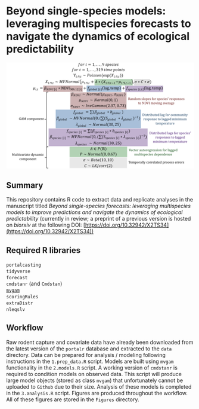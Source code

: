 # Beyond single-species models: leveraging multispecies forecasts to navigate the dynamics of ecological predictability

<img src="Figures/model_definition.png" width = 620 alt="Dynamic Generalized Additive Model for forecasting rodent capture time series"/>

## Summary
This repository contains R code to extract data and replicate analyses in the manuscript titled *Beyond single-species forecasts: leveraging multispecies models to improve predictions and navigate the dynamics of ecological predictability* (currently in review; a preprint of a previous version is hosted on *biorxiv* at the following DOI: [https://doi.org/10.32942/X2TS34](https://doi.org/10.32942/X2TS34))

## Required R libraries
`portalcasting`  
`tidyverse`   
`forecast`  
`cmdstanr` (and `Cmdstan`)  
[`mvgam`](https://github.com/nicholasjclark/mvgam)  
`scoringRules`  
`extraDistr`  
`nleqslv`

## Workflow
Raw rodent capture and covariate data have already been downloaded from the latest version of the `portalr` database and extracted to the `data` directory. Data can be prepared for analysis / modeling following instructions in the `1.prep_data.R` script. Models are built using `mvgam` functionality in the `2.models.R` script. A working version of `cmdstanr` is required to condition models on observed data. This script will produce large model objects (stored as class `mvgam`) that unfortunately cannot be uploaded to `Github` due to their size. Analysis of these models is completed in the `3.analysis.R` script. Figures are produced throughout the workflow. All of these figures are stored in the `Figures` directory. 
